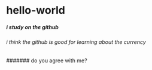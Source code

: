 # hello-world

##### i study on the github
###### i think the github is good for learning about the currency
####### do you agree with me?
